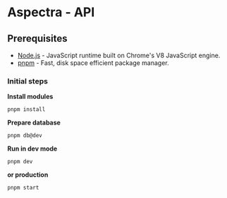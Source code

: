 # Aspectra - API

## Prerequisites

- [Node.js](https://nodejs.org/en/) - JavaScript runtime built on Chrome's V8 JavaScript engine.
- [pnpm](https://pnpm.js.org/) - Fast, disk space efficient package manager.

### Initial steps

**Install modules**

```
pnpm install
```

**Prepare database**

```
pnpm db@dev
```

**Run in dev mode**

```
pnpm dev
```

**or production**

```
pnpm start
```
